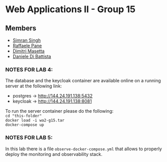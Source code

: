 # Web Applications II - Group 15

## Members
- [Simran Singh](https://github.com/simrannn99)
- [Raffaele Pane](https://github.com/bred91)
- [Dimitri Masetta](https://github.com/dimi-it)
- [Daniele Di Battista](https://github.com/dibbadan)


### NOTES FOR LAB 4:<br>
The database and the keycloak container are available online on a running server at the following link:<br>
- postgres ->     http://144.24.191.138:5432 <br>
- keycloak ->     http://144.24.191.138:8081 <br>

To run the server container please do the following: <br>
`cd "this-folder"` <br>
`docker load -i wa2-g15.tar` <br>
`docker-compose up` <br>

### NOTES FOR LAB 5:<br>
In this lab there is a file `observe-docker-compose.yml` that allows to properly deploy the monitoring and observability stack.<br>


[//]: # (## Project)
